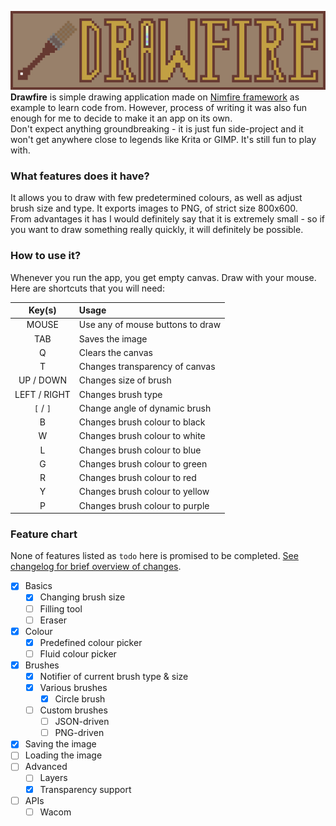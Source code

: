 ![](banner.png)
**Drawfire** is simple drawing application made on [Nimfire framework](https://github.com/Toma400/Nimfire)
as example to learn code from. However, process of writing it was also fun enough
for me to decide to make it an app on its own.  
Don't expect anything groundbreaking - it is just fun side-project and it won't get
anywhere close to legends like Krita or GIMP. It's still fun to play with.

### What features does it have?
It allows you to draw with few predetermined colours, as well as adjust brush size
and type. It exports images to PNG, of strict size 800x600.  
From advantages it has I would definitely say that it is extremely small - so if you
want to draw something really quickly, it will definitely be possible.

### How to use it?
Whenever you run the app, you get empty canvas. Draw with your mouse.  
Here are shortcuts that you will need:

|    Key(s)    | Usage                            |
|:------------:|:---------------------------------|
|    MOUSE     | Use any of mouse buttons to draw |
|     TAB      | Saves the image                  |
|      Q       | Clears the canvas                |
|      T       | Changes transparency of canvas   |
|  UP / DOWN   | Changes size of brush            |
| LEFT / RIGHT | Changes brush type               |
|  `[` / `]`   | Change angle of dynamic brush    |
|      B       | Changes brush colour to black    |
|      W       | Changes brush colour to white    |
|      L       | Changes brush colour to blue     |
|      G       | Changes brush colour to green    |
|      R       | Changes brush colour to red      |
|      Y       | Changes brush colour to yellow   |
|      P       | Changes brush colour to purple   |

### Feature chart
None of features listed as `todo` here is promised to be completed.
[See changelog for brief overview of changes](changelog.md).

- [x] Basics
  - [x] Changing brush size 
  - [ ] Filling tool
  - [ ] Eraser
- [x] Colour
  - [x] Predefined colour picker 
  - [ ] Fluid colour picker 
- [x] Brushes
  - [x] Notifier of current brush type & size 
  - [x] Various brushes
    - [x] Circle brush 
  - [ ] Custom brushes
    - [ ] JSON-driven
    - [ ] PNG-driven <!-- reading matrix and creating specific brush through it? -->
- [X] Saving the image
- [ ] Loading the image <!-- load.png is loaded and checked for boundaries
                             would require Nimfire to make reverse 'toRect' -->
- [ ] Advanced
  - [ ] Layers 
  - [x] Transparency support
- [ ] APIs
  - [ ] Wacom 

<!-- 0.2.1:
### 0.2.1
[ ] Proper separating of transparency and background (commented out idea?)
[ ] Load images
[ ] Fill bucket
[ ] Copy to clipboard
### 0.2.2
[ ] HSV picker
[ ] JSON-driven or PNG-driven custom brushes?
### 0.3.0
[ ] Layers